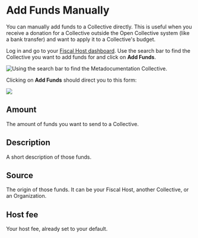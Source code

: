 # Add Funds Manually

You can manually add funds to a Collective directly. This is useful when you receive a donation for a Collective outside the Open Collective system \(like a bank transfer\) and want to apply it to a Collective's budget.

Log in and go to your [Fiscal Host dashboard](fiscal-host-dashboard.md). Use the search bar to find the Collective you want to add funds for and click on **Add Funds**.

![Using the search bar to find the Metadocumentation Collective.](../.gitbook/assets/fiscal-hosts_add_funds_manually_looking-for-collective_2019-11-25.gif)

Clicking on **Add Funds** should direct you to this form:

![](../.gitbook/assets/fiscal-hosts_add-funds-manually_add-funds-screen_2019-11-25.png)

## Amount

The amount of funds you want to send to a Collective.

## Description

A short description of those funds.

## Source

The origin of those funds. It can be your Fiscal Host, another Collective, or an Organization.

## Host fee

Your host fee, already set to your default.


